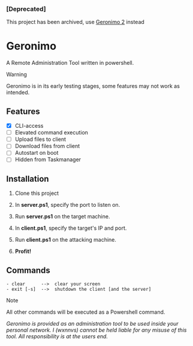 ### [Deprecated]
This project has been archived, use [Geronimo 2](https://github.com/wxnnvs/geronimo2/) instead

# Geronimo
A Remote Administration Tool written in powershell.

> [!WARNING]
> Geronimo is in its early testing stages, some features may not work as intended.

## Features
- [x] CLI-access
- [ ] Elevated command execution
- [ ] Upload files to client
- [ ] Download files from client
- [ ] Autostart on boot
- [ ] Hidden from Taskmanager

## Installation
1. Clone this project

2. In **server.ps1**, specify the port to listen on.
3. Run **server.ps1** on the target machine.

4. In **client.ps1**, specify the target's IP and port.
5. Run **client.ps1** on the attacking machine.
6. **Profit!**

## Commands
```
- clear      -->  clear your screen
- exit [-s]  -->  shutdown the client [and the server]
```
> [!NOTE]
> All other commands will be executed as a Powershell command.

*Geronimo is provided as an administration tool to be used inside your personal network. I (wxnnvs) cannot be held liable for any misuse of this tool. All responsibility is at the users end.*